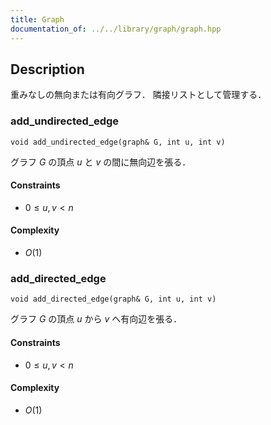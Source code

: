 ```yaml
---
title: Graph
documentation_of: ../../library/graph/graph.hpp
---
```


## Description
重みなしの無向または有向グラフ．
隣接リストとして管理する．

### add_undirected_edge
```
void add_undirected_edge(graph& G, int u, int v)
```
グラフ $G$ の頂点 $u$ と $v$ の間に無向辺を張る．

#### Constraints
- $0\le u,v\lt n$

#### Complexity
- $O(1)$

### add_directed_edge
```
void add_directed_edge(graph& G, int u, int v)
```
グラフ $G$ の頂点 $u$ から $v$ へ有向辺を張る．

#### Constraints
- $0\le u,v\lt n$

#### Complexity
- $O(1)$

